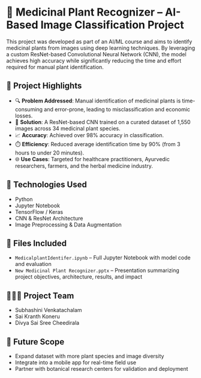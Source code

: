 # 🌿 Medicinal Plant Recognizer – AI-Based Image Classification Project

This project was developed as part of an AI/ML course and aims to identify medicinal plants from images using deep learning techniques. By leveraging a custom ResNet-based Convolutional Neural Network (CNN), the model achieves high accuracy while significantly reducing the time and effort required for manual plant identification.

## 📌 Project Highlights

- 🔍 **Problem Addressed**: Manual identification of medicinal plants is time-consuming and error-prone, leading to misclassification and economic losses.
- 🧠 **Solution**: A ResNet-based CNN trained on a curated dataset of 1,550 images across 34 medicinal plant species.
- 📈 **Accuracy**: Achieved over 98% accuracy in classification.
- ⏱️ **Efficiency**: Reduced average identification time by 90% (from 3 hours to under 20 minutes).
- 🌐 **Use Cases**: Targeted for healthcare practitioners, Ayurvedic researchers, farmers, and the herbal medicine industry.

## 🧪 Technologies Used

- Python
- Jupyter Notebook
- TensorFlow / Keras
- CNN & ResNet Architecture
- Image Preprocessing & Data Augmentation

## 📂 Files Included

- `MedicalplantIdentifer.ipynb` – Full Jupyter Notebook with model code and evaluation
- `New Medicinal Plant Recognizer.pptx` – Presentation summarizing project objectives, architecture, results, and impact

## 🧑‍🤝‍🧑 Project Team

- Subhashini Venkatachalam  
- Sai Kranth Koneru  
- Divya Sai Sree Cheedirala

## 🔮 Future Scope

- Expand dataset with more plant species and image diversity
- Integrate into a mobile app for real-time field use
- Partner with botanical research centers for validation and deployment

